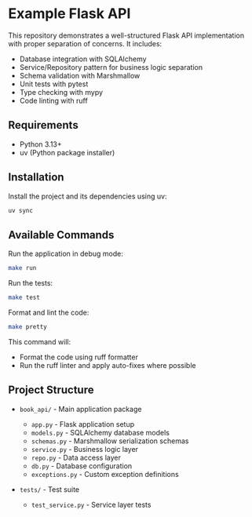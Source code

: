 # Example Flask API

This repository demonstrates a well-structured Flask API implementation with proper separation of concerns. It includes:

- Database integration with SQLAlchemy
- Service/Repository pattern for business logic separation
- Schema validation with Marshmallow
- Unit tests with pytest
- Type checking with mypy
- Code linting with ruff

## Requirements

- Python 3.13+
- uv (Python package installer)

## Installation

Install the project and its dependencies using uv:

```bash
uv sync
```

## Available Commands

Run the application in debug mode:
```bash
make run
```

Run the tests:
```bash
make test
```

Format and lint the code:
```bash
make pretty
```
This command will:
- Format the code using ruff formatter
- Run the ruff linter and apply auto-fixes where possible

## Project Structure

- `book_api/` - Main application package
  - `app.py` - Flask application setup
  - `models.py` - SQLAlchemy database models
  - `schemas.py` - Marshmallow serialization schemas
  - `service.py` - Business logic layer
  - `repo.py` - Data access layer
  - `db.py` - Database configuration
  - `exceptions.py` - Custom exception definitions

- `tests/` - Test suite
  - `test_service.py` - Service layer tests